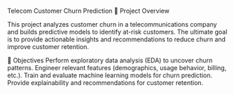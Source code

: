 Telecom Customer Churn Prediction
📌 Project Overview

This project analyzes customer churn in a telecommunications company and builds predictive models to identify at-risk customers. The ultimate goal is to provide actionable insights and recommendations to reduce churn and improve customer retention.

🎯 Objectives
Perform exploratory data analysis (EDA) to uncover churn patterns.
Engineer relevant features (demographics, usage behavior, billing, etc.).
Train and evaluate machine learning models for churn prediction.
Provide explainability and recommendations for customer retention.
